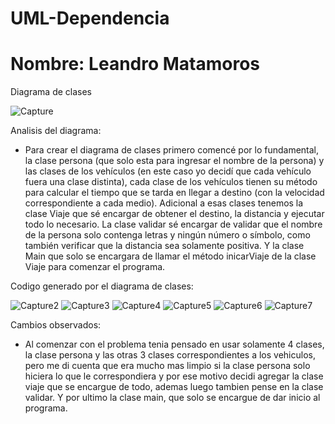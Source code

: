 # UML-Dependencia
# Nombre: Leandro Matamoros

Diagrama de clases

![Capture](https://github.com/LeandroEsteban/UML-Dependencia/assets/127903058/e36a6514-310b-49c8-b923-3fd6d30291f2)

Analisis del diagrama:
- Para crear el diagrama de clases primero comencé por lo fundamental, la clase persona (que solo esta para ingresar el nombre de la persona) y las clases de los vehículos (en este caso yo decidí que cada vehículo fuera una clase distinta), cada clase de los vehículos tienen su método para calcular el tiempo que se tarda en llegar a destino (con la velocidad correspondiente a cada medio). Adicional a esas clases tenemos la clase Viaje que sé encargar de obtener el destino, la distancia y ejecutar todo lo necesario. La clase validar sé encargar de validar que el nombre de la persona solo contenga letras y ningún número o símbolo, como también verificar que la distancia sea solamente positiva. Y la clase Main que solo se encargara de llamar el método inicarViaje de la clase Viaje para comenzar el programa.

Codigo generado por el diagrama de clases:

![Capture2](https://github.com/LeandroEsteban/UML-Dependencia/assets/127903058/1e6e47e5-c090-4630-8338-a17f2bf68a80)
![Capture3](https://github.com/LeandroEsteban/UML-Dependencia/assets/127903058/38ab3bb2-731f-4ab4-8dc8-ea3920d23e90)
![Capture4](https://github.com/LeandroEsteban/UML-Dependencia/assets/127903058/9bd124d5-4b8c-4c60-9ce8-06a06007ff9a)
![Capture5](https://github.com/LeandroEsteban/UML-Dependencia/assets/127903058/58808422-4574-4e4a-b30b-4653b3300947)
![Capture6](https://github.com/LeandroEsteban/UML-Dependencia/assets/127903058/24e377f3-e898-46ca-8346-3b5568f74aec)
![Capture7](https://github.com/LeandroEsteban/UML-Dependencia/assets/127903058/bfa4e17a-687f-49ca-adc3-dd0e1e95a39a)



Cambios observados:
- Al comenzar con el problema tenia pensado en usar solamente 4 clases, la clase persona y las otras 3 clases correspondientes a los vehiculos, pero me di cuenta que era mucho mas limpio si la clase persona solo hiciera lo que le correspondiera y por ese motivo decidi agregar la clase viaje que se encargue de todo, ademas luego tambien pense en la clase validar. Y por ultimo la clase main, que solo se encargue de dar inicio al programa.
